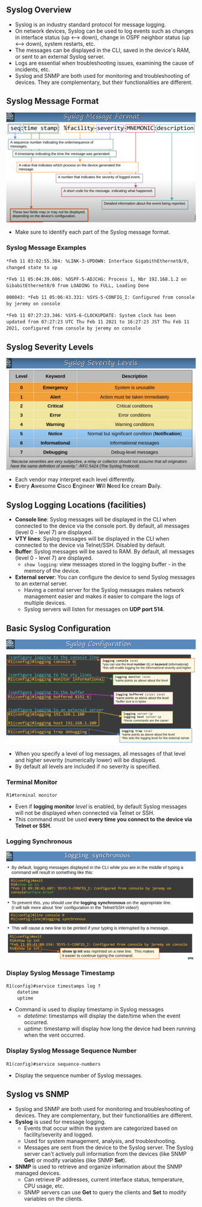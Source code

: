 ## Syslog Overview
* Syslog is an industry standard protocol for message logging.
* On network devices, Syslog can be used to log events such as changes in interface status (up <--> down), change in OSPF neighbor status (up <--> down), system restarts, etc.
* The messages can be displayed in the CLI, saved in the device's RAM, or sent to an external Syslog server.
* Logs are essential when troubleshooting issues, examining the cause of incidents, etc.
* Syslog and SNMP are both used for monitoring and troubleshooting of devices. They are complementary, but their functionalities are different.
## Syslog Message Format
![Syslog message format](./img3/syslog-message-format.png)
* Make sure to identify each part of the Syslog message format.
### Syslog Message Examples
`*Feb 11 03:02:55.304: %LINK-3-UPDOWN: Interface GigabithEthernet0/0, changed state to up`

`*Feb 11 05:04:39.606: %OSPF-5-ADJCHG: Process 1, Nbr 192.168.1.2 on GibabitEthernet0/0 from LOADING to FULL, Loading Done`

`000043: *Feb 11 05:06:43.331: %SYS-5-CONFIG_I: Configured from console by jeremy on console`

`*Feb 11 07:27:23.346: %SYS-6-CLOCKUPDATE: System clock has been updated from 07:27:23 UTC Thu Feb 11 2021 to 16:27:23 JST Thu Feb 11 2021, configured from console by jeremy on console`
## Syslog Severity Levels
![Syslog severity levels](./img3/syslog-severity-levels.png)
* Each vendor may interpret each level differently.
* **E**very **A**wesome **C**isco **E**ngineer **W**ill **N**eed **I**ce cream **D**aily.
## Syslog Logging Locations (facilities)
* **Console line**: Syslog messages will be displayed in the CLI when connected to the device via the console port. By default, all messages (level 0 - level 7) are displayed.
* **VTY lines**: Syslog messages will be displayed in the CLI when connected to the device via Telnet/SSH. Disabled by default.
* **Buffer**: Syslog messages will be saved to RAM. By default, all messages (level 0 - level 7) are displayed.
	* `show logging`: view messages stored in the logging buffer - in the memory of the device.
* **External server**: You can configure the device to send Syslog messages to an external server.
	* Having a central server for the Syslog messages makes network management easier and makes it easier to compare the logs of multiple devices.
	* Syslog servers will listen for messages on **UDP port 514**.
## Basic Syslog Configuration
![Syslog configuration commands](./img3/Syslog-config-commands.png)
* When you specify a level of log messages, all messages of that level and higher severity (numerically lower) will be displayed.
* By default all levels are included if no severity is specified.
### Terminal Monitor
```
R1#terminal monitor
```
* Even if **logging monitor** *level* is enabled, by default Syslog messages will not be displayed when connected via Telnet or SSH.
* This command must be used **every time you connect to the device via Telnet or SSH**.
### Logging Synchronous
![Logging Synchronous command](./img3/logging-synchronous-command.png)
### Display Syslog Message Timestamp
```
R1(config)#service timestamps log ?
	datetime
	uptime
```
* Command is used to display timestamp in Syslog messages
	* *datetime*: timestamps will display the date/time when the event occurred.
	* *uptime*: timestamp will display how long the device had been running when the vent occurred.
### Display Syslog Message Sequence Number
```
R1(config)#service sequence-numbers
```
* Display the sequence number of Syslog messages.
## Syslog vs SNMP
* Syslog and SNMP are both used for monitoring and troubleshooting of devices. They are complementary, but their functionalities are different.
* **Syslog** is used for message logging.
	* Events that occur within the system are categorized based on facility/severity and logged.
	* Used for system management, analysis, and troubleshooting.
	* Messages are sent from the device to the Syslog server. The Syslog server can't actively pull information from the devices (like SNMP **Get**) or modify variables (like SNMP **Set**).
* **SNMP** is used to retrieve and organize information about the SNMP managed devices.
	* Can retrieve IP addresses, current interface status, temperature, CPU usage, etc.
	* SNMP servers can use **Get** to query the clients and **Set** to modify variables on the clients.